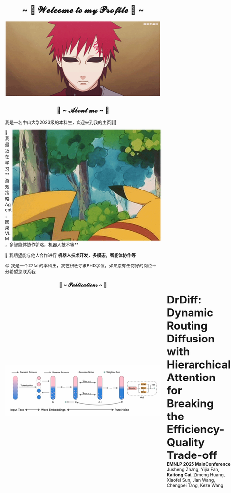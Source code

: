 <h1 align="center">~  👾 𝓦𝓮𝓵𝓬𝓸𝓶𝓮 𝓽𝓸 𝓶𝔂 𝓟𝓻𝓸𝓯𝓲𝓵𝓮 👾  ~</h1>
<div align="center">
<img src="tumblr_6aef9b8cbd57f4637b8be35bd747e259_14e2d133_500.webp" width="500">
</div>

<h2 align="center"> 👻 ~ 𝓐𝓫𝓸𝓾𝓽 𝓶𝓮 ~ 👻 </h2>
我是一名中山大学2023级的本科生，欢迎来到我的主页👏👏
<p align="left">
<div align="center">
<img src="tumblr_db710c2fd5b3e033693aaa5a42cb1711_c974f1a8_500.webp" align="right">
</div>
🤯 我最近在学习 **游戏策略Agent，因果VLM，多智能体协作策略，机器人技术等**

🤖 我期望能与他人合作进行 **机器人技术开发，多模态，智能体协作等**

😎 我是一个27fall的本科生，我在积极寻求PHD学位，如果您有任何好的岗位十分希望您联系我

<h3 align="center"> 🥰 ~ 𝓟𝓾𝓫𝓵𝓲𝓬𝓪𝓽𝓲𝓸𝓷𝓼 ~ 🥰 </h3>

<div style="display: flex; align-items: center; margin-bottom: 20px;">
  <img src="diffusion.png" alt="paper cover" width="1440" style="margin-right: 20px;">
  <div>
    <div class="paper-title" style="font-size: 2.5em !important; line-height: 1.2 !important;">
    <strong>DrDiff: Dynamic Routing Diffusion with Hierarchical Attention for Breaking the Efficiency-Quality Trade-off</strong>
    </div>
    <div class="paper-conf"><strong>EMNLP 2025 MainConference</strong></div>
    <div class="paper-auth">
      Jusheng Zhang, Yijia Fan, <strong>Kaitong Cai</strong>, Zimeng Huang, Xiaofei Sun, Jian Wang, Chengpei Tang, Keze Wang
    </div>
  </div>
</div>



</p>

